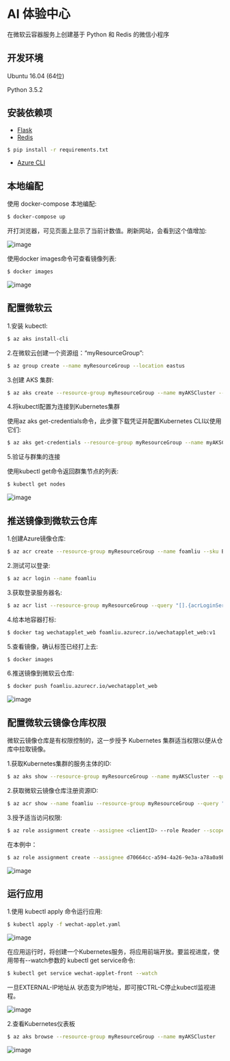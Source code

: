 # AI 体验中心

在微软云容器服务上创建基于 Python 和 Redis 的微信小程序

## 开发环境
Ubuntu 16.04 (64位)

Python 3.5.2

## 安装依赖项

- [Flask](http://flask.pocoo.org/)
- [Redis](https://github.com/rgl/redis/downloads)

```bash
$ pip install -r requirements.txt
```

- [Azure CLI](https://docs.microsoft.com/en-us/cli/azure/install-azure-cli-apt?view=azure-cli-latest)

## 本地编配

使用 docker-compose 本地编配:

```bash
$ docker-compose up
```

开打浏览器，可见页面上显示了当前计数值。刷新网站，会看到这个值增加:

![image](https://github.com/foamliu/Wechat-Applet/raw/master/images/docker-compose.png)

使用docker images命令可查看镜像列表:

```bash
$ docker images
```

![image](https://github.com/foamliu/Wechat-Applet/raw/master/images/docker_images.png)


## 配置微软云

1.安装 kubectl:

```bash
$ az aks install-cli
```

2.在微软云创建一个资源组：“myResourceGroup”:

```bash
$ az group create --name myResourceGroup --location eastus
```

3.创建 AKS 集群:

```bash
$ az aks create --resource-group myResourceGroup --name myAKSCluster --node-count 2 --generate-ssh-keys
```

4.将kubectl配置为连接到Kubernetes集群

使用az aks get-credentials命令，此步骤下载凭证并配置Kubernetes CLI以使用它们:

```bash
$ az aks get-credentials --resource-group myResourceGroup --name myAKSCluster
```

5.验证与群集的连接

使用kubectl get命令返回群集节点的列表:

```bash
$ kubectl get nodes
```

![image](https://github.com/foamliu/Wechat-Applet/raw/master/images/azure.png)


## 推送镜像到微软云仓库

1.创建Azure镜像仓库:

```bash
$ az acr create --resource-group myResourceGroup --name foamliu --sku Basic
```

2.测试可以登录:

```bash
$ az acr login --name foamliu
```

3.获取登录服务器名:

```bash
$ az acr list --resource-group myResourceGroup --query "[].{acrLoginServer:loginServer}" --output table
```

4.给本地容器打标:

```bash
$ docker tag wechatapplet_web foamliu.azurecr.io/wechatapplet_web:v1
```

5.查看镜像，确认标签已经打上去:

```bash
$ docker images
```

6.推送镜像到微软云仓库:

```bash
$ docker push foamliu.azurecr.io/wechatapplet_web
```

![image](https://github.com/foamliu/Wechat-Applet/raw/master/images/docker_push.png)

## 配置微软云镜像仓库权限

微软云镜像仓库是有权限控制的，这一步授予 Kubernetes 集群适当权限以便从仓库中拉取镜像。

1.获取Kubernetes集群的服务主体的ID:

```bash
$ az aks show --resource-group myResourceGroup --name myAKSCluster --query "servicePrincipalProfile.clientId" --output tsv
```

2.获取微软云镜像仓库注册资源ID:

```bash
$ az acr show --name foamliu --resource-group myResourceGroup --query "id" --output tsv
```

3.授予适当访问权限:

```bash
$ az role assignment create --assignee <clientID> --role Reader --scope <acrID>
```

在本例中：

```bash
$ az role assignment create --assignee d70664cc-a594-4a26-9e3a-a78a0a9b4eb5 --role Reader --scope /subscriptions/2d1be81d-3f23-45a2-9b27-07f8477bedd4/resourceGroups/myResourceGroup/providers/Microsoft.ContainerRegistry/registries/foamliu
```

![image](https://github.com/foamliu/Wechat-Applet/raw/master/images/az_role_assignment.png)


## 运行应用

1.使用 kubectl apply 命令运行应用:

```bash
$ kubectl apply -f wechat-applet.yaml
```

![image](https://github.com/foamliu/Wechat-Applet/raw/master/images/kubectl_apply.png)

在应用运行时，将创建一个Kubernetes服务，将应用前端开放。要监视进度，使用带有--watch参数的 kubectl get service命令:

```bash
$ kubectl get service wechat-applet-front --watch
```

一旦EXTERNAL-IP地址从 <pending> 状态变为IP地址，即可按CTRL-C停止kubectl监视进程。

![image](https://github.com/foamliu/Wechat-Applet/raw/master/images/kubectl_get_service.png)

2.查看Kubernetes仪表板

```bash
$ az aks browse --resource-group myResourceGroup --name myAKSCluster
```

![image](https://github.com/foamliu/Wechat-Applet/raw/master/images/kubernetes_dashboard.png)

